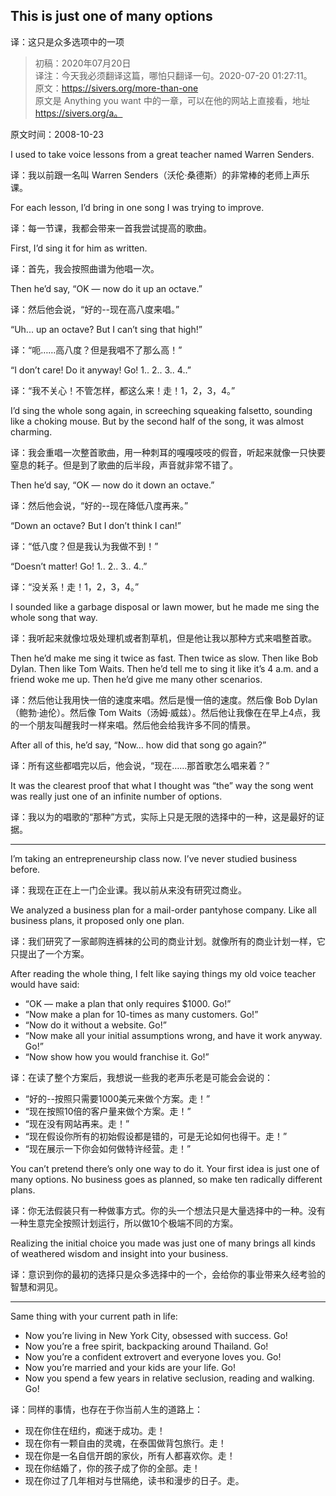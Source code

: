 ## This is just one of many options
译：这只是众多选项中的一项

> 初稿：2020年07月20日   
> 译注：今天我必须翻译这篇，哪怕只翻译一句。2020-07-20 01:27:11。  
> 原文：https://sivers.org/more-than-one  
> 原文是 Anything you want 中的一章，可以在他的网站上直接看，地址 https://sivers.org/a。  

原文时间：2008-10-23

I used to take voice lessons from a great teacher named Warren Senders.

译：我以前跟一名叫 Warren Senders（沃伦·桑德斯）的非常棒的老师上声乐课。

For each lesson, I’d bring in one song I was trying to improve.

译：每一节课，我都会带来一首我尝试提高的歌曲。

First, I’d sing it for him as written.

译：首先，我会按照曲谱为他唱一次。

Then he’d say, “OK — now do it up an octave.”

译：然后他会说，“好的--现在高八度来唱。”

“Uh... up an octave? But I can’t sing that high!”

译：“呃……高八度？但是我唱不了那么高！”

“I don’t care! Do it anyway! Go! 1.. 2.. 3.. 4..”

译：“我不关心！不管怎样，都这么来！走！1，2，3，4。”

I’d sing the whole song again, in screeching squeaking falsetto, sounding like a choking mouse. But by the second half of the song, it was almost charming.

译：我会重唱一次整首歌曲，用一种刺耳的嘎嘎吱吱的假音，听起来就像一只快要窒息的耗子。但是到了歌曲的后半段，声音就非常不错了。

Then he’d say, “OK — now do it down an octave.”

译：然后他会说，“好的--现在降低八度再来。”

“Down an octave? But I don’t think I can!”

译：“低八度？但是我认为我做不到！”

“Doesn’t matter! Go! 1.. 2.. 3.. 4..”

译：“没关系！走！1，2，3，4。”

I sounded like a garbage disposal or lawn mower, but he made me sing the whole song that way.

译：我听起来就像垃圾处理机或者割草机，但是他让我以那种方式来唱整首歌。

Then he’d make me sing it twice as fast. Then twice as slow. Then like Bob Dylan. Then like Tom Waits. Then he’d tell me to sing it like it’s 4 a.m. and a friend woke me up. Then he’d give me many other scenarios.

译：然后他让我用快一倍的速度来唱。然后是慢一倍的速度。然后像 Bob Dylan（鲍勃·迪伦）。然后像 Tom Waits（汤姆·威兹）。然后他让我像在在早上4点，我的一个朋友叫醒我时一样来唱。然后他会给我许多不同的情景。

After all of this, he’d say, “Now… how did that song go again?”

译：所有这些都唱完以后，他会说，“现在……那首歌怎么唱来着？”

It was the clearest proof that what I thought was “the” way the song went was really just one of an infinite number of options.

译：我以为的唱歌的“那种”方式，实际上只是无限的选择中的一种，这是最好的证据。

---

I’m taking an entrepreneurship class now. I’ve never studied business before.

译：我现在正在上一门企业课。我以前从来没有研究过商业。

We analyzed a business plan for a mail-order pantyhose company. Like all business plans, it proposed only one plan.

译：我们研究了一家邮购连裤袜的公司的商业计划。就像所有的商业计划一样，它只提出了一个方案。

After reading the whole thing, I felt like saying things my old voice teacher would have said:  
- “OK — make a plan that only requires $1000. Go!”
- “Now make a plan for 10-times as many customers. Go!”
- “Now do it without a website. Go!”
- “Now make all your initial assumptions wrong, and have it work anyway. Go!”
- “Now show how you would franchise it. Go!”

译：在读了整个方案后，我想说一些我的老声乐老是可能会会说的：  
- “好的--按照只需要1000美元来做个方案。走！”
- “现在按照10倍的客户量来做个方案。走！”
- “现在没有网站再来。走！”
- “现在假设你所有的初始假设都是错的，可是无论如何也得干。走！”
- “现在展示一下你会如何做特许经营。走！”

You can’t pretend there’s only one way to do it. Your first idea is just one of many options. No business goes as planned, so make ten radically different plans.  

译：你无法假装只有一种做事方式。你的头一个想法只是大量选择中的一种。没有一种生意完全按照计划运行，所以做10个极端不同的方案。

Realizing the initial choice you made was just one of many brings all kinds of weathered wisdom and insight into your business.

译：意识到你的最初的选择只是众多选择中的一个，会给你的事业带来久经考验的智慧和洞见。

---

Same thing with your current path in life:
- Now you’re living in New York City, obsessed with success. Go!
- Now you’re a free spirit, backpacking around Thailand. Go!
- Now you’re a confident extrovert and everyone loves you. Go!
- Now you’re married and your kids are your life. Go!
- Now you spend a few years in relative seclusion, reading and walking. Go!

译：同样的事情，也存在于你当前人生的道路上：
- 现在你住在纽约，痴迷于成功。走！
- 现在你有一颗自由的灵魂，在泰国做背包旅行。走！
- 现在你是一名自信开朗的家伙，所有人都喜欢你。走！
- 现在你结婚了，你的孩子成了你的全部。走！
- 现在你过了几年相对与世隔绝，读书和漫步的日子。走。
